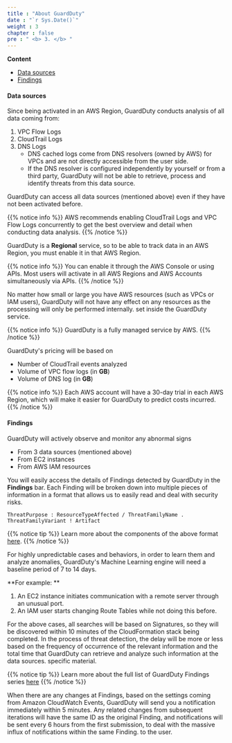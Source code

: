 ```yaml
---
title : "About GuardDuty"
date : "`r Sys.Date()`"
weight : 3
chapter : false
pre : " <b> 3. </b> "
---
```


**Content**
- [Data sources](#data-sources)
- [Findings](#findings)

#### Data sources
Since being activated in an AWS Region, GuardDuty conducts analysis of all data coming from:
1. VPC Flow Logs
2. CloudTrail Logs
3. DNS Logs
   - DNS cached logs come from DNS resolvers (owned by AWS) for VPCs and are not directly accessible from the user side.
   - If the DNS resolver is configured independently by yourself or from a third party, GuardDuty will not be able to retrieve, process and identify threats from this data source.

GuardDuty can access all data sources (mentioned above) even if they have not been activated before.

{{% notice info %}}
AWS recommends enabling CloudTrail Logs and VPC Flow Logs concurrently to get the best overview and detail when conducting data analysis.
{{% /notice %}}

GuardDuty is a **Regional** service, so to be able to track data in an AWS Region, you must enable it in that AWS Region.

{{% notice info %}}
You can enable it through the AWS Console or using APIs. Most users will activate in all AWS Regions and AWS Accounts simultaneously via APIs.
{{% /notice %}}

No matter how small or large you have AWS resources (such as VPCs or IAM users), GuardDuty will not have any effect on any resources as the processing will only be performed internally. set inside the GuardDuty service.

{{% notice info %}}
GuardDuty is a fully managed service by AWS.
{{% /notice %}}

GuardDuty's pricing will be based on
- Number of CloudTrail events analyzed
- Volume of VPC flow logs (in **GB**)
- Volume of DNS log (in **GB**)

{{% notice info %}}
Each AWS account will have a 30-day trial in each AWS Region, which will make it easier for GuardDuty to predict costs incurred.
{{% /notice %}}

#### Findings
GuardDuty will actively observe and monitor any abnormal signs
- From 3 data sources (mentioned above)
- From EC2 instances
- From AWS IAM resources

You will easily access the details of Findings detected by GuardDuty in the **Findings** bar. Each Finding will be broken down into multiple pieces of information in a format that allows us to easily read and deal with security risks.

```
ThreatPurpose : ResourceTypeAffected / ThreatFamilyName . ThreatFamilyVariant ! Artifact
```

{{% notice tip %}}
Learn more about the components of the above format [here](https://docs.aws.amazon.com/guardduty/latest/ug/guardduty_finding-format.html).
{{% /notice %}}

For highly unpredictable cases and behaviors, in order to learn them and analyze anomalies, GuardDuty's Machine Learning engine will need a baseline period of 7 to 14 days.

**For example: **
1. An EC2 instance initiates communication with a remote server through an unusual port.
2. An IAM user starts changing Route Tables while not doing this before.

For the above cases, all searches will be based on Signatures, so they will be discovered within 10 minutes of the CloudFormation stack being completed. In the process of threat detection, the delay will be more or less based on the frequency of occurrence of the relevant information and the total time that GuardDuty can retrieve and analyze such information at the data sources. specific material.

{{% notice tip %}}
Learn more about the full list of GuardDuty Findings series [here](https://docs.aws.amazon.com/guardduty/latest/ug/guardduty_finding-types-active.html)
{{% /notice %}}

When there are any changes at Findings, based on the settings coming from Amazon CloudWatch Events, GuardDuty will send you a notification immediately within 5 minutes. Any related changes from subsequent iterations will have the same ID as the original Finding, and notifications will be sent every 6 hours from the first submission, to deal with the massive influx of notifications within the same Finding. to the user.